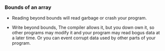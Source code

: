 ### Bounds of an array

- Reading beyond bounds will read garbage or crash your program.

- Write beyond bounds, The compiler allows it, but you down own it, so other programs may modify it and your program may read bogus data at a later time. Or you can event corrupt data used by other parts of your program.